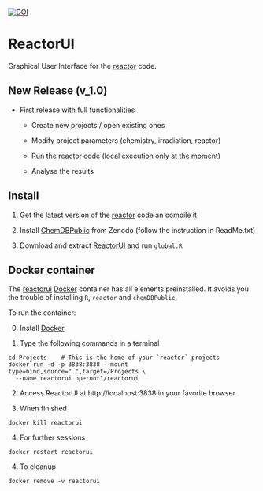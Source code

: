 [![DOI](https://zenodo.org/badge/165652991.svg)](https://zenodo.org/badge/latestdoi/165652991)

# ReactorUI
Graphical User Interface for the [reactor](https://github.com/ppernot/Reactor) 
code.

## New Release (v_1.0)

* First release with full functionalities

    + Create new projects / open existing ones
    
    + Modify project parameters (chemistry, irradiation, reactor)
    
    + Run the [reactor](https://github.com/ppernot/Reactor) code 
    (local execution only at the moment)
    
    + Analyse the results

## Install

1. Get the latest version of the [reactor](https://github.com/ppernot/Reactor) 
code an compile it

2. Install 
[ChemDBPublic](http://dx.doi.org/10.5281/zenodo.3946044) 
from Zenodo (follow the instruction in ReadMe.txt)

3. Download and extract
[ReactorUI](https://github.com/ppernot/ReactorUI/archive/master.zip) and run `global.R`

    
## Docker container

The [reactorui](https://hub.docker.com/repository/docker/ppernot1/reactorui)
[Docker](https://www.docker.com/) container has all elements preinstalled.
It avoids you the trouble of installing `R`, `reactor` and `chemDBPublic`.

To run the container:

0. Install [Docker](https://www.docker.com/products/docker-desktop)

1. Type the following commands in a terminal
```
cd Projects    # This is the home of your `reactor` projects   
docker run -d -p 3838:3838 --mount type=bind,source=".",target=/Projects \
  --name reactorui ppernot1/reactorui
```      

2. Access ReactorUI at http://localhost:3838 in your favorite browser

3. When finished
```
docker kill reactorui
```

4. For further sessions
```
docker restart reactorui
```

4. To cleanup
```
docker remove -v reactorui
```
